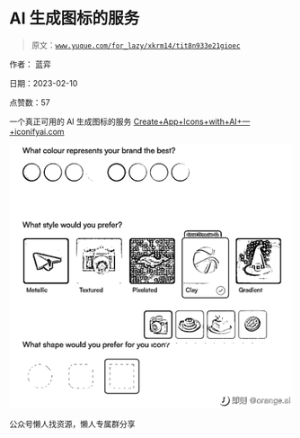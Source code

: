 # AI 生成图标的服务

> 原文：[`www.yuque.com/for_lazy/xkrm14/tit8n933e21gioec`](https://www.yuque.com/for_lazy/xkrm14/tit8n933e21gioec)



作者： 蓝弈



日期：2023-02-10



点赞数：57



一个真正可用的 AI 生成图标的服务 [Create+App+Icons+with+AI+—+iconifyai.com](http://IconifyAI.com)



![](img/104337bb865d664f1f628e795da81fd9.png)  

公众号懒人找资源，懒人专属群分享

